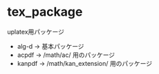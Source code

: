 # tex_package
uplatex用パッケージ

* alg-d → 基本パッケージ
* acpdf → /math/ac/ 用のパッケージ
* kanpdf → /math/kan_extension/ 用のパッケージ
